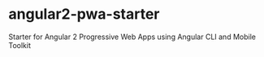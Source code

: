 # angular2-pwa-starter
Starter for Angular 2 Progressive Web Apps using Angular CLI and Mobile  Toolkit 
